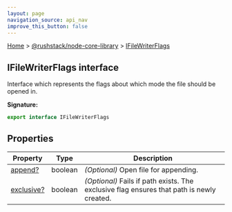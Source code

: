 ```yaml
---
layout: page
navigation_source: api_nav
improve_this_button: false
---
```



[Home](./index.md) &gt; [@rushstack/node-core-library](./node-core-library.md) &gt; [IFileWriterFlags](./node-core-library.ifilewriterflags.md)

## IFileWriterFlags interface

Interface which represents the flags about which mode the file should be opened in.

<b>Signature:</b>

```typescript
export interface IFileWriterFlags
```

## Properties

|  Property | Type | Description |
|  --- | --- | --- |
|  [append?](./node-core-library.ifilewriterflags.append.md) | boolean | <i>(Optional)</i> Open file for appending. |
|  [exclusive?](./node-core-library.ifilewriterflags.exclusive.md) | boolean | <i>(Optional)</i> Fails if path exists. The exclusive flag ensures that path is newly created. |
